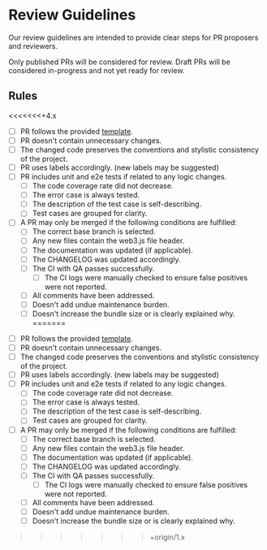 # Review Guidelines

Our review guidelines are intended to provide clear steps for PR proposers and reviewers.

Only published PRs will be considered for review. Draft PRs will be considered in-progress and not yet ready for review.

## Rules

<<<<<<<+4.x
-   [ ] PR follows the provided [template](.github/PULL_REQUEST_TEMPLATE.md).
-   [ ] PR doesn't contain unnecessary changes.
-   [ ] The changed code preserves the conventions and stylistic consistency of the project.
-   [ ] PR uses labels accordingly. (new labels may be suggested)
-   [ ] PR includes unit and e2e tests if related to any logic changes.
    -   [ ] The code coverage rate did not decrease.
    -   [ ] The error case is always tested.
    -   [ ] The description of the test case is self-describing.
    -   [ ] Test cases are grouped for clarity.
-   [ ] A PR may only be merged if the following conditions are fulfilled:
    -   [ ] The correct base branch is selected.
    -   [ ] Any new files contain the web3.js file header.
    -   [ ] The documentation was updated (if applicable).
    -   [ ] The CHANGELOG was updated accordingly.
    -   [ ] The CI with QA passes successfully.
        -   [ ] The CI logs were manually checked to ensure false positives were not reported.
    -   [ ] All comments have been addressed.
    -   [ ] Doesn't add undue maintenance burden.
    -   [ ] Doesn't increase the bundle size or is clearly explained why.
=======
*   [ ] PR follows the provided [template](.github/PULL_REQUEST_TEMPLATE.md).
*   [ ] PR doesn't contain unnecessary changes.
*   [ ] The changed code preserves the conventions and stylistic consistency of the project.
*   [ ] PR uses labels accordingly. (new labels may be suggested)
*   [ ] PR includes unit and e2e tests if related to any logic changes.
    *   [ ] The code coverage rate did not decrease.
    *   [ ] The error case is always tested.
    *   [ ] The description of the test case is self-describing.
    *   [ ] Test cases are grouped for clarity.
*   [ ] A PR may only be merged if the following conditions are fulfilled:
    *   [ ] The correct base branch is selected.
    *   [ ] Any new files contain the web3.js file header.
    *   [ ] The documentation was updated (if applicable).
    *   [ ] The CHANGELOG was updated accordingly.
    *   [ ] The CI with QA passes successfully.
        *   [ ] The CI logs were manually checked to ensure false positives were not reported.
    *   [ ] All comments have been addressed.
    *   [ ] Doesn't add undue maintenance burden.
    *   [ ] Doesn't increase the bundle size or is clearly explained why.
>>>>>>>+origin/1.x
